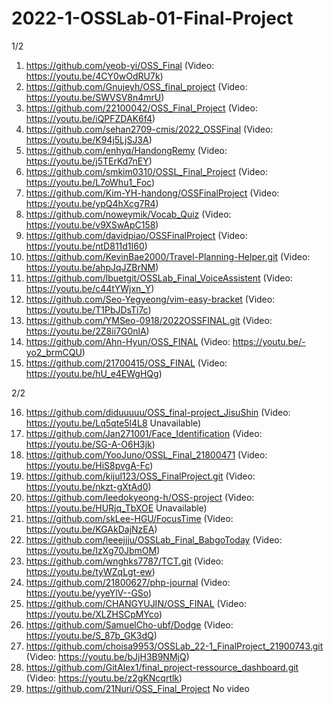 # 2022-1-OSSLab-01-Final-Project

1/2

1.	https://github.com/yeob-yi/OSS_Final	(Video: https://youtu.be/4CY0wOdRU7k)
2.	https://github.com/Gnujeyh/OSS_final_project	(Video: https://youtu.be/SWVSV8n4mrU)
3.	https://github.com/22100042/OSS_Final_Project	(Video: https://youtu.be/iQPFZDAK6f4)
4.	https://github.com/sehan2709-cmis/2022_OSSFinal	(Video: https://youtu.be/K94j5LjSJ3A)
5.	https://github.com/enhyq/HandongRemy	(Video: https://youtu.be/j5TErKd7nEY)
6.	https://github.com/smkim0310/OSSL_Final_Project	(Video: https://youtu.be/L7oWhu1_Foc)
7.	https://github.com/Kim-YH-handong/OSSFinalProject	(Video: https://youtu.be/ypQ4hXcg7R4)
8.	https://github.com/noweymik/Vocab_Quiz	(Video: https://youtu.be/v9XSwApC158)
9.	https://github.com/davidpiao/OSSFinalProject	(Video: https://youtu.be/ntD811d1I60)
10.	https://github.com/KevinBae2000/Travel-Planning-Helper.git	(Video: https://youtu.be/ahpJqJZBrNM)
11.	https://github.com/lbuetgit/OSSLab_Final_VoiceAssistent	(Video: https://youtu.be/c44tYWjxn_Y)
12.	https://github.com/Seo-Yegyeong/vim-easy-bracket	(Video: https://youtu.be/T1PbJDsTi7c)
13.	https://github.com/YMSeo-0918/2022OSSFINAL.git	(Video: https://youtu.be/2Z8ii7G0nlA)
14.	https://github.com/Ahn-Hyun/OSS_FINAL	(Video: https://youtu.be/-yo2_brmCQU)
15.	https://github.com/21700415/OSS_FINAL	(Video: https://youtu.be/hU_e4EWgHQg)

2/2

16.	https://github.com/diduuuuu/OSS_final-project_JisuShin	(Video: https://youtu.be/Lq5qte5l4L8 Unavailable)
17.	https://github.com/Jan271001/Face_Identification	(Video: https://youtu.be/SG-A-O6H3jk)
18.	https://github.com/YooJuno/OSSL_Final_21800471	(Video: https://youtu.be/HiS8pvgA-Fc)
19.	https://github.com/kijul123/OSS_FinalProject.git	(Video: https://youtu.be/nkzt-gXtAd0)
20.	https://github.com/leedokyeong-h/OSS-project	(Video: https://youtu.be/HURjq_TbXOE Unavailable)
21.	https://github.com/skLee-HGU/FocusTime	(Video: https://youtu.be/KGAkDajNzEA)
22.	https://github.com/leeejjju/OSSLab_Final_BabgoToday	(Video: https://youtu.be/IzXg70JbmOM)
23.	https://github.com/wnghks7787/TCT.git	(Video: https://youtu.be/tyWZqLgt-ew)
24.	https://github.com/21800627/php-journal	(Video: https://youtu.be/yyeYlV--GSo)
25.	https://github.com/CHANGYUJIN/OSS_FINAL	(Video: https://youtu.be/XLZHSCpMYco)
26.	https://github.com/SamuelCho-ubf/Dodge	(Video: https://youtu.be/S_87b_GK3dQ)
27.	https://github.com/choisa9953/OSSLab_22-1_FinalProject_21900743.git	(Video: https://youtu.be/bJjH3B9NMjQ)
28.	https://github.com/GitAlex1/final_project-ressource_dashboard.git	(Video: https://youtu.be/z2gKNcqrtlk)
29.	https://github.com/21Nuri/OSS_Final_Project	No video
